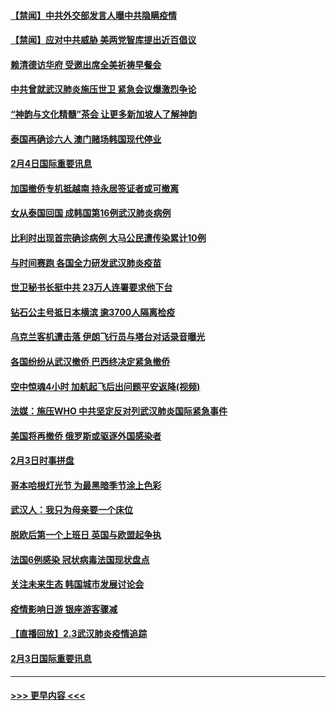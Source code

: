 #### [【禁闻】中共外交部发言人曝中共隐瞒疫情](../pages/prog202/a102769400.md?t=02050801) 
#### [【禁闻】应对中共威胁 美两党智库提出近百倡议](../pages/prog202/a102769357.md?t=02050801) 
#### [赖清德访华府  受邀出席全美祈祷早餐会](../pages/prog202/a102769350.md?t=02050801) 
#### [中共曾就武汉肺炎施压世卫 紧急会议爆激烈争论](../pages/prog202/a102769312.md?t=02050801) 
#### [“神韵与文化精髓”茶会 让更多新加坡人了解神韵](../pages/prog202/a102769286.md?t=02050801) 
#### [泰国再确诊六人 澳门赌场韩国现代停业](../pages/prog202/a102769239.md?t=02050801) 
#### [2月4日国际重要讯息](../pages/prog202/a102768884.md?t=02050801) 
#### [加国撤侨专机抵越南 持永居签证者或可撤离](../pages/prog202/a102768877.md?t=02050801) 
#### [女从泰国回国 成韩国第16例武汉肺炎病例](../pages/prog202/a102768669.md?t=02050801) 
#### [比利时出现首宗确诊病例 大马公民遭传染累计10例](../pages/prog202/a102768824.md?t=02050801) 
#### [与时间赛跑 各国全力研发武汉肺炎疫苗](../pages/prog202/a102768738.md?t=02050801) 
#### [世卫秘书长挺中共 23万人连署要求他下台](../pages/prog202/a102768717.md?t=02050801) 
#### [钻石公主号抵日本横滨 逾3700人隔离检疫](../pages/prog202/a102768714.md?t=02050801) 
#### [乌克兰客机遭击落 伊朗飞行员与塔台对话录音曝光](../pages/prog202/a102768645.md?t=02050801) 
#### [各国纷纷从武汉撤侨 巴西终决定紧急撤侨](../pages/prog202/a102768630.md?t=02050801) 
#### [空中惊魂4小时 加航起飞后出问题平安返降(视频)](../pages/prog202/a102768601.md?t=02050801) 
#### [法媒：施压WHO 中共坚定反对列武汉肺炎国际紧急事件](../pages/prog202/a102768584.md?t=02050801) 
#### [美国将再撤侨 俄罗斯或驱逐外国感染者](../pages/prog202/a102768247.md?t=02050801) 
#### [2月3日时事拼盘](../pages/prog202/a102768402.md?t=02050801) 
#### [哥本哈根灯光节 为最黑暗季节涂上色彩](../pages/prog202/a102768369.md?t=02050801) 
#### [武汉人：我只为母亲要一个床位](../pages/prog202/a102768250.md?t=02050801) 
#### [脱欧后第一个上班日 英国与欧盟起争执](../pages/prog202/a102768252.md?t=02050801) 
#### [法国6例感染 冠状病毒法国现状盘点](../pages/prog202/a102768157.md?t=02050801) 
#### [关注未来生态 韩国城市发展讨论会](../pages/prog202/a102768153.md?t=02050801) 
#### [疫情影响日游 银座游客骤减](../pages/prog202/a102768160.md?t=02050801) 
#### [【直播回放】2.3武汉肺炎疫情追踪](../pages/prog202/a102768128.md?t=02050801) 
#### [2月3日国际重要讯息](../pages/prog202/a102767896.md?t=02050801) 

----
#### [ >>> 更早内容 <<< ](../indexes/prog202-earlier.md)
